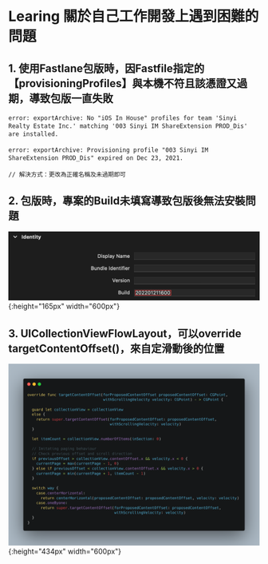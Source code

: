 # Learing 關於自己工作開發上遇到困難的問題

## 1. 使用Fastlane包版時，因Fastfile指定的【provisioningProfiles】與本機不符且該憑證又過期，導致包版一直失敗

```text
error: exportArchive: No "iOS In House" profiles for team 'Sinyi Realty Estate Inc.' matching '003 Sinyi IM ShareExtension PROD_Dis' are installed.

error: exportArchive: Provisioning profile "003 Sinyi IM ShareExtension PROD_Dis" expired on Dec 23, 2021.

// 解決方式：更改為正確名稱及未過期即可
```

## 2. 包版時，專案的Build未填寫導致包版後無法安裝問題

![Learn-2 image](https://github.com/ray00178/Swift-Learn-Resource/blob/master/images/learn-2-1.png){:height="165px" width="600px"}

## 3. UICollectionViewFlowLayout，可以override targetContentOffset()，來自定滑動後的位置

![Learn-3 image](https://github.com/ray00178/Swift-Learn-Resource/blob/master/images/learn-3-1.png){:height="434px" width="600px"}
